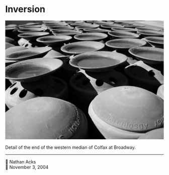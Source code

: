 # Inversion

![A cluster of strange plastic columns with hemispherical tops on a road median](assets/20dff4bb97bd902ee1a58190c3fa8f4c.webp)

Detail of the end of the western median of Colfax at Broadway.

- - - -

<span aria-hidden="true">👤</span> Nathan Acks  
<span aria-hidden="true">📅</span> November 3, 2004
